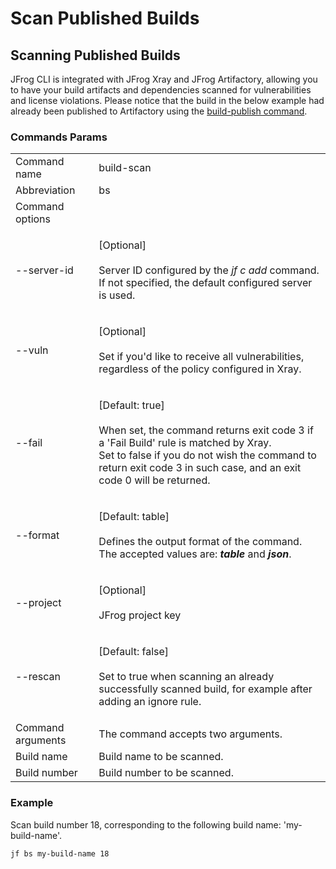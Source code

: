# Scan Published Builds

## Scanning Published Builds

JFrog CLI is integrated with JFrog Xray and JFrog Artifactory, allowing you to have your build artifacts and dependencies scanned for vulnerabilities and license violations. Please notice that the build in the below example had already been published to Artifactory using the [build-publish command](https://docs.jfrog-applications.jfrog.io/jfrog-applications/jfrog-cli/cli-for-jfrog-artifactory#publishing-build-info).

### Commands Params

|                   |                                                                                                                                                                                                                                            |
| ----------------- | ------------------------------------------------------------------------------------------------------------------------------------------------------------------------------------------------------------------------------------------ |
| Command name      | build-scan                                                                                                                                                                                                                                 |
| Abbreviation      | bs                                                                                                                                                                                                                                         |
| Command options   |                                                                                                                                                                                                                                            |
| --server-id       | <p>[Optional]<br><br>Server ID configured by the <em>jf c add</em> command. If not specified, the default configured server is used.</p>                                                                                                   |
| --vuln            | <p>[Optional]<br><br>Set if you'd like to receive all vulnerabilities, regardless of the policy configured in Xray.</p>                                                                                                                    |
| --fail            | <p>[Default: true]<br><br>When set, the command returns exit code 3 if a 'Fail Build' rule is matched by Xray.<br>Set to false if you do not wish the command to return exit code 3 in such case, and an exit code 0 will be returned.</p> |
| --format          | <p>[Default: table]<br><br>Defines the output format of the command. The accepted values are: <em><strong>table</strong></em> and <em><strong>json</strong></em>.</p>                                                                      |
| --project         | <p>[Optional]<br><br>JFrog project key</p>                                                                                                                                                                                                 |
| --rescan          | <p>[Default: false]<br><br>Set to true when scanning an already successfully scanned build, for example after adding an ignore rule.</p>                                                                                                   |
| Command arguments | The command accepts two arguments.                                                                                                                                                                                                         |
| Build name        | Build name to be scanned.                                                                                                                                                                                                                  |
| Build number      | Build number to be scanned.                                                                                                                                                                                                                |

### Example

Scan build number 18, corresponding to the following build name: 'my-build-name'.
```
jf bs my-build-name 18
```
